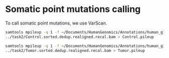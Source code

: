 # Somatic point mutations calling

To call somatic point mutations, we use VarScan.

```bash
samtools mpileup -q 1 -f ~/Documents/HumanGenomics/Annotations/human_g1k_v37.fasta \
../task2/Control.sorted.dedup.realigned.recal.bam > Control.pileup
```

```bash
samtools mpileup -q 1 -f ~/Documents/HumanGenomics/Annotations/human_g1k_v37.fasta \
../task2/Tumor.sorted.dedup.realigned.recal.bam > Tumor.pileup
```
